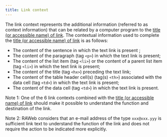 ```yaml
---
title: Link context
---
```


The link context represents the additional information (referred to as context information) that can be related by a computer program to the [title (or accessible name) of link](#intittitule-ou-nom-accessible-de-lien). The contextual information used to complete the [title (or accessible name) of link](#intitule-ou-nom-accessible-de-lien) is as follows:

- The content of the sentence in which the text link is present ;
- The content of the paragraph (tag `<p>`) in which the text link is present;
- The content of the list item (tag `<li>`) or the content of a parent list item (tag `<li>`) in which the text link is present;
- The content of the title (tag `<hx>`) preceding the text link;
- The content of the table header cell(s) (tag(s) `<th>`) associated with the data cell (tag `<td>`) in which the text link is present;
- The content of the data cell (tag `<td>`) in which the text link is present.

Note 1: One of the 6 link contexts combined with the [title (or accessible name) of link](#intitule-ou-nom-accessible-de-lien) should make it possible to understand the function and destination of the link.

Note 2: RAWeb considers that an e-mail address of the type `xxx@xxx.yyy` is sufficient link text to understand the function of the link and does not require the action to be indicated more explicitly.
